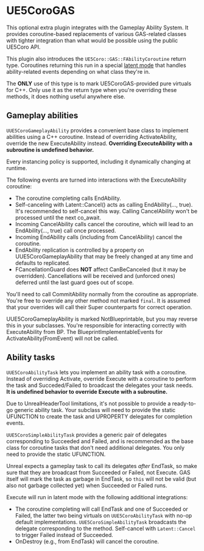 # UE5CoroGAS

This optional extra plugin integrates with the Gameplay Ability System.
It provides coroutine-based replacements of various GAS-related classes with
tighter integration than what would be possible using the public UE5Coro API.

This plugin also introduces the `UE5Coro::GAS::FAbilityCoroutine` return type.
Coroutines returning this run in a special [latent mode](Async.md#latent-mode)
that handles ability-related events depending on what class they're in.

The **ONLY** use of this type is to mark UE5CoroGAS-provided pure virtuals for
C++.
Only use it as the return type when you're overriding these methods, it does
nothing useful anywhere else.

## Gameplay abilities

`UUE5CoroGameplayAbility` provides a convenient base class to implement
abilities using a C++ coroutine.
Instead of overriding ActivateAbility, override the new ExecuteAbility instead.
**Overriding ExecuteAbility with a subroutine is undefined behavior.**

Every instancing policy is supported, including it dynamically changing at
runtime.

The following events are turned into interactions with the ExecuteAbility
coroutine:

* The coroutine completing calls EndAbility.
* Self-canceling with Latent::Cancel() acts as calling EndAbility(..., true).
It's recommended to self-cancel this way.
Calling CancelAbility won't be processed until the next co_await.
* Incoming CancelAbility calls cancel the coroutine, which will lead to an
EndAbility(..., true) call once processed.
* Incoming EndAbility calls (including from CancelAbility) cancel the coroutine.
* EndAbility replication is controlled by a property on UUE5CoroGameplayAbility
that may be freely changed at any time and defaults to replicated.
* FCancellationGuard does **NOT** affect CanBeCanceled (but it may be overridden).
Cancellations will be received and (unforced ones) deferred until the last guard
goes out of scope.

You'll need to call CommitAbility normally from the coroutine as appropriate.
You're free to override any other method not marked `final`.
It is assumed that your overrides will call their Super counterparts for correct
operation.

UUE5CoroGameplayAbility is marked NotBlueprintable, but you may reverse this in
your subclasses.
You're responsible for interacting correctly with ExecuteAbility from BP.
The BlueprintImplementableEvents for ActivateAbility(FromEvent) will not be
called.

## Ability tasks

`UUE5CoroAbilityTask` lets you implement an ability task with a coroutine.
Instead of overriding Activate, override Execute with a coroutine to perform the
task and Succeded/Failed to broadcast the delegates your task needs.<br>
**It is undefined behavior to override Execute with a subroutine.**

Due to UnrealHeaderTool limitations, it's not possible to provide a ready-to-go
generic ability task.
Your subclass will need to provide the static UFUNCTION to create the task and
UPROPERTY delegates for completion events.

`UUE5CoroSimpleAbilityTask` provides a generic pair of delegates corresponding
to Succeeded and Failed, and is recommended as the base class for coroutine
tasks that don't need additional delegates.
You only need to provide the static UFUNCTION.

Unreal expects a gameplay task to call its delegates _after_ EndTask, so make
sure that they are broadcast from Succeeded or Failed, not Execute.
GAS itself will mark the task as garbage in EndTask, so `this` will not be valid
(but also not garbage collected yet) when Succeeded or Failed runs.

Execute will run in latent mode with the following additional integrations:

* The coroutine completing will call EndTask and one of Succeeded or Failed,
the latter two being virtuals on `UUE5CoroAbilityTask` with no-op default
implementations.
`UUE5CoroSimpleAbilityTask` broadcasts the delegate corresponding to the method.
Self-cancel with `Latent::Cancel` to trigger Failed instead of Succeeded.
* OnDestroy (e.g., from EndTask) will cancel the coroutine.
